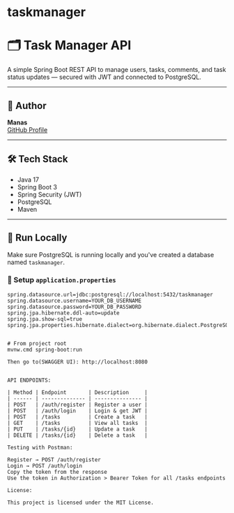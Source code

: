 # taskmanager 
# 🗂️ Task Manager API

A simple Spring Boot REST API to manage users, tasks, comments, and task status updates — secured with JWT and connected to PostgreSQL.

---

## 👤 Author

**Manas**  
[GitHub Profile](https://github.com/ggmanYr765)

---

## 🛠️ Tech Stack

- Java 17
- Spring Boot 3
- Spring Security (JWT)
- PostgreSQL
- Maven

---

## 🚀 Run Locally

Make sure PostgreSQL is running locally and you've created a database named `taskmanager`.

### 🔧 Setup `application.properties`
```properties
spring.datasource.url=jdbc:postgresql://localhost:5432/taskmanager
spring.datasource.username=YOUR_DB_USERNAME
spring.datasource.password=YOUR_DB_PASSWORD
spring.jpa.hibernate.ddl-auto=update
spring.jpa.show-sql=true
spring.jpa.properties.hibernate.dialect=org.hibernate.dialect.PostgreSQLDialect


# From project root
mvnw.cmd spring-boot:run

Then go to(SWAGGER UI): http://localhost:8080


API ENDPOINTS:

| Method | Endpoint       | Description     |
| ------ | -------------- | --------------- |
| POST   | /auth/register | Register a user |
| POST   | /auth/login    | Login & get JWT |
| POST   | /tasks         | Create a task   |
| GET    | /tasks         | View all tasks  |
| PUT    | /tasks/{id}    | Update a task   |
| DELETE | /tasks/{id}    | Delete a task   |

Testing with Postman:

Register → POST /auth/register
Login → POST /auth/login
Copy the token from the response
Use the token in Authorization > Bearer Token for all /tasks endpoints

License:

This project is licensed under the MIT License.





